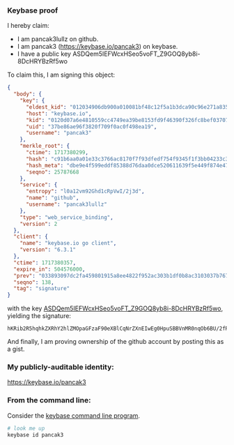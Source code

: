### Keybase proof

I hereby claim:

  * I am pancak3lullz on github.
  * I am pancak3 (https://keybase.io/pancak3) on keybase.
  * I have a public key ASDQem5IEFWcxHSeo5voFT_Z9GOQ8yb8i-8DcHRYBzRf5wo

To claim this, I am signing this object:

```json
{
  "body": {
    "key": {
      "eldest_kid": "012034906db900a010081bf48c12f5a1b3dca90c96e271a8353c200b67501eff0d3d0a",
      "host": "keybase.io",
      "kid": "0120d07a6e4810559cc4749ea39be8153fd9f46390f326fc8bef0370745807345fe70a",
      "uid": "37be86ae96f3820f709f0ac0f498ea19",
      "username": "pancak3"
    },
    "merkle_root": {
      "ctime": 1717380299,
      "hash": "c91b6aa0a01e33c3766ac8170f7f93dfedf754f9345f1f3bb04233c326dfc7349d0d31b2014fe2105daff46afc1f5e6ec341319a2d0c0525df51535bd6b258a3",
      "hash_meta": "dbe9e4f599eddf85388d76daa0dce520611639f5e449f874e473ef5326f75db7",
      "seqno": 25787668
    },
    "service": {
      "entropy": "l0a12vm92Ghd1cRpVwI/2j3d",
      "name": "github",
      "username": "pancak3lullz"
    },
    "type": "web_service_binding",
    "version": 2
  },
  "client": {
    "name": "keybase.io go client",
    "version": "6.3.1"
  },
  "ctime": 1717380357,
  "expire_in": 504576000,
  "prev": "033893097dc2fa459801915a8ee4822f952ac303b1df0b8ac3103037b7678203",
  "seqno": 138,
  "tag": "signature"
}
```

with the key [ASDQem5IEFWcxHSeo5voFT_Z9GOQ8yb8i-8DcHRYBzRf5wo](https://keybase.io/pancak3), yielding the signature:

```
hKRib2R5hqhkZXRhY2hlZMOpaGFzaF90eXBlCqNrZXnEIwEg0HpuSBBVnMR0nqOb6BU/2fRjkPMm/IvvA3B0WAc0X+cKp3BheWxvYWTES5cCzIrEIAM4kwl9wvpFmAGRWo7kgi+VKsMDsd8LisMQMDe3Z4IDxCDiRwnboB6rUsRLe8PgXWK2k17wYH0GFghwBzZ5TzQiLwIBwqNzaWfEQGtsr5Rw66+hqKJdlezrkdXXSBoBCA+yB6Jph/d3TAJUqM28FkeHPEzoSPmf4yxeOeU0XXeucl3znd144vBxnAmoc2lnX3R5cGUgpGhhc2iCpHR5cGUIpXZhbHVlxCAc52raybllbXXk3fEOGZEtKoAItFr6Nx9phkvYpe4SUKN0YWfNAgKndmVyc2lvbgE=

```

And finally, I am proving ownership of the github account by posting this as a gist.

### My publicly-auditable identity:

https://keybase.io/pancak3

### From the command line:

Consider the [keybase command line program](https://keybase.io/download).

```bash
# look me up
keybase id pancak3
```
